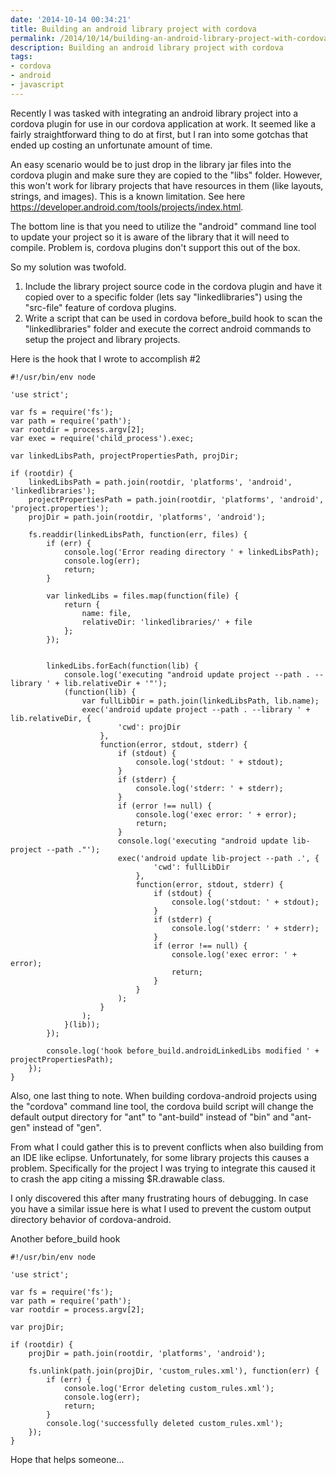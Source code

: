 ```yaml
---
date: '2014-10-14 00:34:21'
title: Building an android library project with cordova
permalink: /2014/10/14/building-an-android-library-project-with-cordova
description: Building an android library project with cordova
tags:
- cordova
- android
- javascript
---
```


Recently I was tasked with integrating an android library project into a cordova plugin for use in our cordova application at work.  It seemed like a fairly straightforward thing to do at first, but I ran into some gotchas that ended up costing an unfortunate amount of time.

An easy scenario would be to just drop in the library jar files into the cordova plugin and make sure they are copied to the "libs" folder.  However, this won't work for library projects that have resources in them (like layouts, strings, and images).  This is a known limitation.  See here https://developer.android.com/tools/projects/index.html.

The bottom line is that you need to utilize the "android" command line tool to update your project so it is aware of the library that it will need to compile.  Problem is, cordova plugins don't support this out of the box.

So my solution was twofold.
1.  Include the library project source code in the cordova plugin and have it copied over to a specific folder (lets say "linkedlibraries") using the "src-file" feature of cordova plugins.
2.  Write a script that can be used in cordova before_build hook to scan the "linkedlibraries" folder and execute the correct android commands to setup the project and library projects.

Here is the hook that I wrote to accomplish #2

    #!/usr/bin/env node

    'use strict';

    var fs = require('fs');
    var path = require('path');
    var rootdir = process.argv[2];
    var exec = require('child_process').exec;

    var linkedLibsPath, projectPropertiesPath, projDir;

    if (rootdir) {
        linkedLibsPath = path.join(rootdir, 'platforms', 'android', 'linkedlibraries');
        projectPropertiesPath = path.join(rootdir, 'platforms', 'android', 'project.properties');
        projDir = path.join(rootdir, 'platforms', 'android');

        fs.readdir(linkedLibsPath, function(err, files) {
            if (err) {
                console.log('Error reading directory ' + linkedLibsPath);
                console.log(err);
                return;
            }

            var linkedLibs = files.map(function(file) {
                return {
                    name: file,
                    relativeDir: 'linkedlibraries/' + file
                };
            });


            linkedLibs.forEach(function(lib) {
                console.log('executing "android update project --path . --library ' + lib.relativeDir + '"');
                (function(lib) {
                    var fullLibDir = path.join(linkedLibsPath, lib.name);
                    exec('android update project --path . --library ' + lib.relativeDir, {
                            'cwd': projDir
                        },
                        function(error, stdout, stderr) {
                            if (stdout) {
                                console.log('stdout: ' + stdout);
                            }
                            if (stderr) {
                                console.log('stderr: ' + stderr);
                            }
                            if (error !== null) {
                                console.log('exec error: ' + error);
                                return;
                            }
                            console.log('executing "android update lib-project --path ."');
                            exec('android update lib-project --path .', {
                                    'cwd': fullLibDir
                                },
                                function(error, stdout, stderr) {
                                    if (stdout) {
                                        console.log('stdout: ' + stdout);
                                    }
                                    if (stderr) {
                                        console.log('stderr: ' + stderr);
                                    }
                                    if (error !== null) {
                                        console.log('exec error: ' + error);
                                        return;
                                    }
                                }
                            );
                        }
                    );
                }(lib));
            });

            console.log('hook before_build.androidLinkedLibs modified ' + projectPropertiesPath);
        });
    }

Also, one last thing to note. When building cordova-android projects using the "cordova" command line tool, the cordova build script will change the default output directory for "ant" to "ant-build" instead of "bin" and "ant-gen" instead of "gen".

From what I could gather this is to prevent conflicts when also building from an IDE like eclipse.  Unfortunately, for some library projects this causes a problem.  Specifically for the project I was trying to integrate this caused it to crash the app citing a missing $R.drawable class.

I only discovered this after many frustrating hours of debugging.  In case you have a similar issue here is what I used to prevent the custom output directory behavior of cordova-android.

Another before_build hook

    #!/usr/bin/env node

    'use strict';

    var fs = require('fs');
    var path = require('path');
    var rootdir = process.argv[2];

    var projDir;

    if (rootdir) {
        projDir = path.join(rootdir, 'platforms', 'android');

        fs.unlink(path.join(projDir, 'custom_rules.xml'), function(err) {
            if (err) {
                console.log('Error deleting custom_rules.xml');
                console.log(err);
                return;
            }
            console.log('successfully deleted custom_rules.xml');
        });
    }


Hope that helps someone...